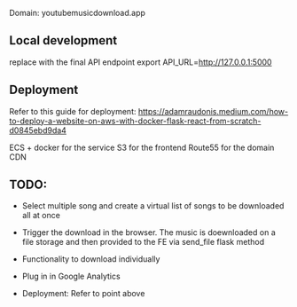 Domain: youtubemusicdownload.app

## Local development

replace with the final API endpoint
export API_URL=http://127.0.0.1:5000 

## Deployment

Refer to this guide for deployment: 
https://adamraudonis.medium.com/how-to-deploy-a-website-on-aws-with-docker-flask-react-from-scratch-d0845ebd9da4

ECS + docker for the service
S3 for the frontend
Route55 for the domain
CDN

## TODO:

- Select multiple song and create a virtual list of songs to be downloaded all at once

- Trigger the download in the browser. The music is doewnloaded on a file storage and then provided to the FE via send_file flask method

- Functionality to download individually

- Plug in in Google Analytics

- Deployment: Refer to point above